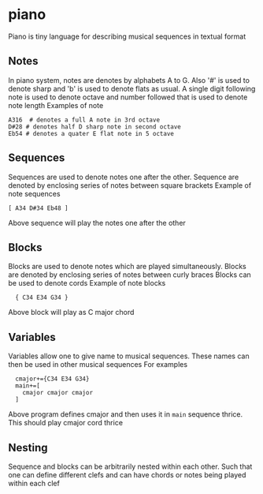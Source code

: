 # piano
Piano is tiny language for describing musical sequences in textual format
## Notes
In piano system, notes are denotes by alphabets A to G. Also '#' is used to denote sharp and 'b' is used to denote flats as usual.
A single digit following note is used to denote octave and number followed that is used to denote note length
Examples of note

```
A316  # denotes a full A note in 3rd octave
D#28 # denotes half D sharp note in second octave
Eb54 # denotes a quater E flat note in 5 octave 
```
## Sequences
Sequences are used to denote notes one after the other. Sequence are denoted by enclosing series of notes between square brackets
Example of note sequences
```
[ A34 D#34 Eb48 ]
```
Above sequence will play the notes one after the other
## Blocks
Blocks are used to denote notes which are played simultaneously. Blocks are denoted by enclosing series of notes between curly braces
Blocks can be used to denote cords
Example of note blocks
```
  { C34 E34 G34 }
```
Above block will play as C major chord
## Variables
Variables allow one to give name to musical sequences. These names can then be used in other musical sequences
For examples
```
  cmajor+={C34 E34 G34}
  main+=[
    cmajor cmajor cmajor
  ]
```
Above program defines cmajor and then uses it in `main` sequence thrice. This should play cmajor cord thrice
## Nesting
Sequence and blocks can be arbitrarily nested within each other. Such that one can define different clefs and can have chords or notes being played 
within each clef
